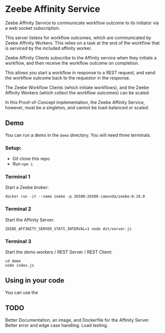 # Zeebe Affinity Service

Zeebe Affinity Service to communicate workflow outcome to its initiator via a web socket subscription.

This server listens for workflow outcomes, which are communicated by Zeebe Affinity Workers. This relies on a task at the end of the workflow that is serviced by the included affinity worker.

Zeebe Affinity Clients subscribe to the Affinity service when they initiate a workflow, and then receive the workflow outcome on completion.

This allows you start a workflow in response to a REST request, and send the workflow outcome back to the requestor in the response.

The Zeebe Workflow Clients (which initiate workflows), and the Zeebe Affinity Workers (which collect the workflow outcomes) can be scaled.

In this Proof-of-Concept implementation, the Zeebe Affinity Service, however, must be a singleton, and cannot be load-balanced or scaled.

## Demo

You can run a demo in the `demo`  directory. You will need three terminals.

### Setup:
- Git clone this repo
- Run `npm i`

### Terminal 1
Start a Zeebe broker:

```
docker run -it --name zeebe -p 26500:26500 camunda/zeebe:0.18.0
```

### Terminal 2
Start the Affinity Server:

```
ZEEBE_AFFINITY_SERVER_STATS_INTERVAL=1 node dst/server.js
```

### Terminal 3
Start the demo workers / REST Server / REST Client:

```
cd demo
node index.js
```

## Using in your code

You can use the

## TODO

Better Documentation, an image, and Dockerfile for the Affinity Server. Better error and edge case handling. Load testing.